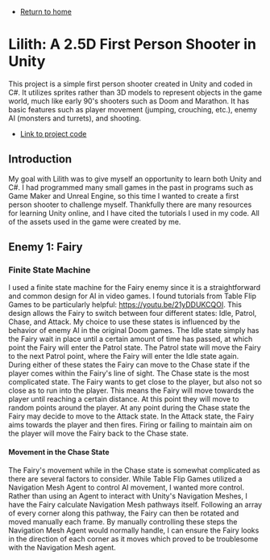 * [Return to home](/index.md)

# Lilith: A 2.5D First Person Shooter in Unity

This project is a simple first person shooter created in Unity and coded in C#. It utilizes sprites rather than 3D models to represent objects in the game world, much like early 90's shooters such as Doom and Marathon. It has basic features such as player movement (jumping, crouching, etc.), enemy AI (monsters and turrets), and shooting.

* [Link to project code](https://github.com/cadenkesey/lilith)

## Introduction

My goal with Lilith was to give myself an opportunity to learn both Unity and C#. I had programmed many small games in the past in programs such as Game Maker and Unreal Engine, so this time I wanted to create a first person shooter to challenge myself. Thankfully there are many resources for learning Unity online, and I have cited the tutorials I used in my code. All of the assets used in the game were created by me.

## Enemy 1: Fairy

### Finite State Machine

I used a finite state machine for the Fairy enemy since it is a straightforward and common design for AI in video games. I found tutorials from Table Flip Games to be particularly helpful: https://youtu.be/21yDDUKCQOI. This design allows the Fairy to switch between four different states: Idle, Patrol, Chase, and Attack. My choice to use these states is influenced by the behavior of enemy AI in the original Doom games. The Idle state simply has the Fairy wait in place until a certain amount of time has passed, at which point the Fairy will enter the Patrol state. The Patrol state will move the Fairy to the next Patrol point, where the Fairy will enter the Idle state again. During either of these states the Fairy can move to the Chase state if the player comes within the Fairy's line of sight. The Chase state is the most complicated state. The Fairy wants to get close to the player, but also not so close as to run into the player. This means the Fairy will move towards the player until reaching a certain distance. At this point they will move to random points around the player. At any point during the Chase state the Fairy may decide to move to the Attack state. In the Attack state, the Fairy aims towards the player and then fires. Firing or failing to maintain aim on the player will move the Fairy back to the Chase state.

#### Movement in the Chase State

The Fairy's movement while in the Chase state is somewhat complicated as there are several factors to consider. While Table Flip Games utilized a Navigation Mesh Agent to control AI movement, I wanted more control. Rather than using an Agent to interact with Unity's Navigation Meshes, I have the Fairy calculate Navigation Mesh pathways itself. Following an array of every corner along this pathway, the Fairy can then be rotated and moved manually each frame. By manually controlling these steps the Navigation Mesh Agent would normally handle, I can ensure the Fairy looks in the direction of each corner as it moves which proved to be troublesome with the Navigation Mesh agent.
